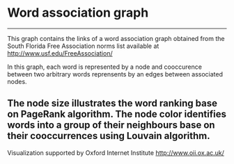 # Word association graph
------------------------

This graph contains the links of a word association graph obtained from the South Florida Free Association norms list available at http://www.usf.edu/FreeAssociation/

In this graph, each word is represented by a node and cooccurence between two arbitrary words reprensents by an edges between associated nodes.

The node size illustrates the word ranking base on PageRank algorithm.
The node color identifies words into a group of their neighbours base on their cooccurrences using Louvain algorithm.
------------------------

Visualization supported by Oxford Internet Institute
http://www.oii.ox.ac.uk/

